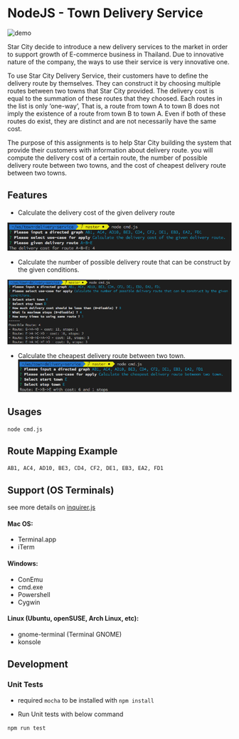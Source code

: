 # NodeJS - Town Delivery Service

![demo](./assets/demo.gif)

Star City decide to introduce a new delivery services to the market in order to support growth of
E-commerce business in Thailand. Due to innovative nature of the company, the ways to use their
service is very innovative one.

To use Star City Delivery Service, their customers have to define the delivery route by themselves.
They can construct it by choosing multiple routes between two towns that Star City provided.
The delivery cost is equal to the summation of these routes that they choosed.
Each routes in the list is only ‘one-way’, That is, a route from town A to town B does not imply the
existence of a route from town B to town A. Even if both of these routes do exist, they are distinct and
are not necessarily have the same cost.

The purpose of this assignments is to help Star City building the system that provide their customers with
information about delivery route. you will compute the delivery cost of a certain route, the number of
possible delivery route between two towns, and the cost of cheapest delivery route between two
towns.
## Features
- Calculate the delivery cost of the given delivery route

![Calculate the delivery cost of the given delivery route](./assets/route-finding.png)

- Calculate the number of possible delivery route that can be construct by the given conditions.

![Calculate the number of possible delivery route that can be construct by the given conditions](./assets/possible-routes.png)

- Calculate the cheapest delivery route between two town.
![Calculate the cheapest delivery route between two town](./assets/cheapest-route.png)

## Usages
```
node cmd.js
```

## Route Mapping Example
```
AB1, AC4, AD10, BE3, CD4, CF2, DE1, EB3, EA2, FD1
```

## Support (OS Terminals)
see more details on [inquirer.js](https://github.com/SBoudrias/Inquirer.js)

#### Mac OS:
- Terminal.app
- iTerm

#### Windows:
- ConEmu
- cmd.exe
- Powershell
- Cygwin

#### Linux (Ubuntu, openSUSE, Arch Linux, etc):
- gnome-terminal (Terminal GNOME)
- konsole


## Development

### Unit Tests
- required `mocha` to be installed with `npm install`

- Run Unit tests with below command
```
npm run test
```